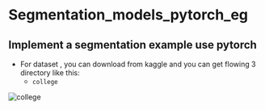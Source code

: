 # Segmentation_models_pytorch_eg
Implement a segmentation example use pytorch 
---
- For dataset , you can download from kaggle and you can get flowing 3 directory like this:
  - `college`
  
  
 ![college]("https://github.com/CHENHUI-X/Segmentation_models_pytorch_eg/blob/main/img/college.jpg")
